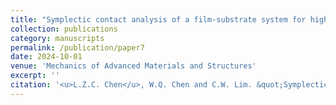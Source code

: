 ```yaml
---
title: "Symplectic contact analysis of a film-substrate system for high-throughput material characterization"
collection: publications
category: manuscripts
permalink: /publication/paper7
date: 2024-10-01
venue: 'Mechanics of Advanced Materials and Structures'
excerpt: ''
citation: '<u>L.Z.C. Chen</u>, W.Q. Chen and C.W. Lim. &quot;Symplectic contact analysis of a film-substrate system for high-throughput material characterization. &quot; <i>Mechanics of Advanced Materials and Structures</i>, 2025. https://doi.org/10.1080/15376494.2025.2508354 (invited contribution from Prof. X.Q. Feng)'
---
```


